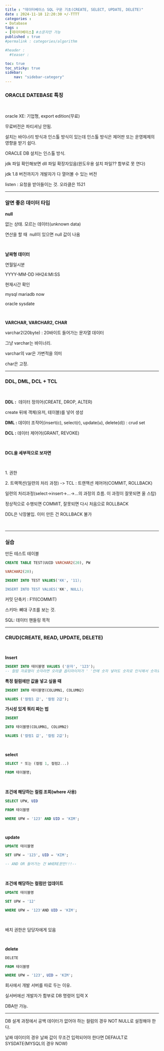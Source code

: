 ```yaml
---
title : "데이터베이스 SQL 구문 기초(CREATE, SELECT, UPDATE, DELETE)"
date : 2024-11-18 12:20:30 +/-TTTT
categories : 
- Database
tags : 
- [데이터베이스] #소문자만 가능
published : true
#permalink : categories/algorithm

#header :
  #teaser : 

toc: true
toc_sticky: true
sidebar:
    nav: "sidebar-category"
---
```


### ORACLE DATEBASE 특징

&nbsp;

oracle XE: 기업형, export edition(무료)

무료버전은 파티셔닝 안됨.

설치는 바이너리 방식과 인스톨 방식이 있는데 인스톨 방식은 제어판 또는 운영체제의 영향을 받기 쉽다.

ORACLE DB 설치는 인스톨 방식.

jdk 파일 확인해보면 dll 파일 확장자있음(윈도우용 설치 파일?? 함부로 못 연다)

jdk 1.8 버전까지가 개발자가 다 열어볼 수 있는 버전

listen : 요청을 받아들이는 것. 오라클은 1521

* * *

### 알면 좋은 데이터 타입

**null**

없는 상태. 모르는 데이터(unknown data)

연산을 할 때  null이 있으면 null 값이 나옴

&nbsp;

**날짜형 데이터**

연월일시분

YYYY-MM-DD HH24:MI:SS

현재시간 확인

mysql mariadb now

oracle sysdate

&nbsp;

**VARCHAR, VARCHAR2, CHAR**

varchar2(20byte) : 20바이트 들어가는 문자열 데이터

그냥 varchar는 바이너리.

varchar의 var은 가변적을 의미

char은 고정.

* * *

### DDL, DML, DCL + TCL

&nbsp;

**DDL :**  데이터 정의어(CREATE, DROP, ALTER)

create 뒤에 객체(유저, 테이블)를 넣어 생성

**DML :** 데이터 조작어(insert(c), select(r), update(u), delete(d)) : crud set

**DCL :** 데이터 제어어(GRANT, REVOKE)

&nbsp;

**DCL을 세부적으로 보자면**

&nbsp;

1\. 권한

2\. 트랙잭션(일련의 처리 과정) -> TCL : 트랜잭션 제어어(COMMIT, ROLLBACK)

일련의 처리과정(select->insert->...->...의 과정의 흐름. 이 과정이 잘못되면 올 스탑)

정상적으로 수행되면 COMMIT, 잘못되면 다시 처음으로 ROLLBACK

DDL은 낙장불입. 이미 만든 건 ROLLBACK 불가

&nbsp;

* * *

### 실습

만든 테스트 테이블

```sql
CREATE TABLE TEST(UUID VARCHAR2(20), PW

VARCHAR2(20);

INSERT INTO TEST VALUES('KK', '11);

INSERT INTO TEST VALUES('KK', NULL);
```

커밋 단축키 : F11(COMMIT)

스키마: 뼈대 구조를 보는 것.

SQL: 데이터 핸들링 목적

* * *

### CRUD(CREATE, READ, UPDATE, DELETE)

&nbsp;

**Insert**

```sql
INSERT INTO 테이블명 VALUES ('문자', '123'); 
-- 컬럼 자료형이 숫자라면 오라클 옵티마이저가 ' '안에 숫자 넣어도 숫자로 인식해서 숫자로 넣어준다.--
```

**특정 컬럼에만 값을 넣고 싶을 때**

```sql
INSERT INTO 테이블명(COLUMN1, COLUMN2)

VALUES ('컬럼1 값', '컬럼 2값');
```

**가시성 있게 쿼리 짜는 법**

```sql
INSERT

INTO 테이블명(COLUMN1, COLUMN2)

VALUES ('컬럼1 값', '컬럼 2값');
```

&nbsp;

**select**

```sql
SELECT * 또는 (컬럼 1, 컬럼2...)

FROM 테이블명;
```

&nbsp;

**조건에 해당하는 컬럼 조회(where 사용)**

```sql
SELECT UPW, UID

FROM 테이블명

WHERE UPW = '123' AND UID = 'KIM';
```

&nbsp;

**update**

```sql
UPDATE 테이블명

SET UPW = '123', UID = 'KIM';

-- AND OR 들어가는 건 WHERE문만!!!--
```

&nbsp;

**조건에 해당하는 컬럼만 업데이트**

```sql
UPDATE 테이블명

SET UPW = '12'

WHERE UPW = '123'AND UID = 'KIM';
```

&nbsp;

배치 권한은 담당자에게 있음

&nbsp;

**delete**

```sql
DELETE 

FROM 테이블명

WHERE UPW = '123', UID = 'KIM';
```

회사에서 개발 서버를 따로 두는 이유.

실서버에선 개발자가 함부로 DB 명령어 입력 X

DBA만 가능.

* * *

DB 설계 과정에서 공백 데이터가 없어야 하는 컬럼의 경우 NOT NULL로 설정해야 한다.

날짜 데이터의 경우 날짜 값이 무조건 입력되어야 한다면 DEFAULT로 SYSDATE(MYSQL의 경우 NOW)


